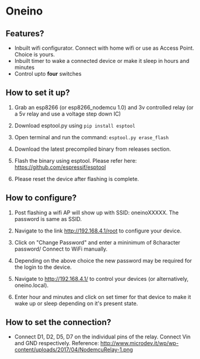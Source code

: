 # Oneino

## Features?

- Inbuilt wifi configurator. Connect with home wifi or use as Access Point. Choice is yours.
- Inbuilt timer to wake a connected device or make it sleep in hours and minutes
- Control upto **four** switches



## How to set it up?

1. Grab an esp8266 (or esp8266_nodemcu 1.0) and 3v controlled relay (or a 5v relay and use a voltage step down IC)

2. Download esptool.py using
`pip install esptool`

3. Open terminal and run the command:
`esptool.py erase_flash`

4. Download the latest precompiled binary from releases section.

5. Flash the binary using esptool. Please refer here: https://github.com/espressif/esptool

6. Please reset the device after flashing is complete.


## How to configure?

1. Post flashing a wifi AP will show up with SSID: oneinoXXXXX. The password is same as SSID.

2. Navigate to the link http://192.168.4.1/root to configure your device.

3. Click on "Change Password" and enter a mininimum of 8character password/ Connect to WiFi manually.

4. Depending on the above choice the new password may be required for the login to the device.

5. Navigate to http://192.168.4.1/ to control your devices (or alternatively, oneino.local).

6. Enter hour and minutes and click on set timer for that device to make it wake up or sleep depending on it's present state.



## How to set the connection?

- Connect D1, D2, D5, D7 on the individual pins of the relay. Connect Vin and GND respectively.
Reference: http://www.microdev.it/wp/wp-content/uploads/2017/04/NodemcuRelay-1.png
